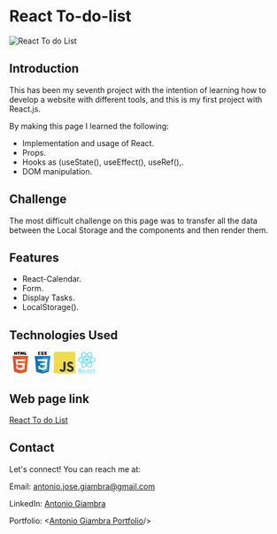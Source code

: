 # React To-do-list

![React To do List](https://github.com/Antonimason/React-Todo-List/assets/104198696/47ccd6c5-fddd-4f90-be6f-642c1cfff916)

<h2>Introduction</h2>
<p>This has been my seventh project with the intention of learning how to develop a website with different tools, and this is my first project with React.js.
  
By making this page I learned the following: 

- Implementation and usage of React.
- Props.
- Hooks as (useState(), useEffect(), useRef(),.
- DOM manipulation.

<h2>Challenge</h2>
<p>The most difficult challenge on this page was to transfer all the data between the Local Storage and the components and then render them.</p>

<h2>Features</h2>

- React-Calendar.
- Form.
- Display Tasks.
- LocalStorage().

<h2>Technologies Used</h2>
<p align="left"><img src="https://raw.githubusercontent.com/devicons/devicon/master/icons/html5/html5-original-wordmark.svg" alt="html5" width="40" height="40"/><img src="https://raw.githubusercontent.com/devicons/devicon/master/icons/css3/css3-original-wordmark.svg" alt="css3" width="40" height="40"/><img src="https://raw.githubusercontent.com/devicons/devicon/master/icons/javascript/javascript-original.svg" alt="javascript" width="40" height="40"/><img src="https://raw.githubusercontent.com/devicons/devicon/master/icons/react/react-original-wordmark.svg" alt="react" width="40" height="40"/></p>

<h2>Web page link</h2>
<a href="https://antonimason-todolist.netlify.app/">React To do List</a>
<h2>Contact</h2>

Let's connect! You can reach me at:

Email: antonio.jose.giambra@gmail.com

LinkedIn: [Antonio Giambra](https://www.linkedin.com/in/antonio-giambra-castellanos-293148233/)

Portfolio: <[Antonio Giambra Portfolio](https://antonimason-portfolio.netlify.app/)/>
